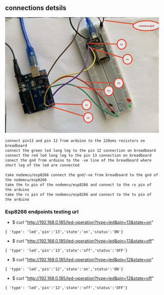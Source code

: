 

## connections detsils 
![img](https://github.com/adarshkumarsingh83/arduino/blob/master/APPLICATION/esp8266-arduinouno-communication/connections.JPG)

```
connect pin13 and pin 12 from arduino to the 220oms resistors on breadboard 
connect the green led long leg to the pin 12 connection on breadboard 
connect the red led long leg to the pin 13 connection on breadboard 
conect the gnd from arduino to the -ve line of the breadboard where short leg of the led are connected 

take nodemcu/esp8266 connect the gnd/-ve from breadboard to the gnd of the nodemcu/esp8266
take the tx pin of the nodemcu/esp8266 and connect to the rx pin of the arduino 
take the rx pin of the nodemcu/esp8266 and connect to the tx pin of the arduino 
```

### Esp8266 endpoints testing url 

* $ curl "http://192.168.0.185/led-operation?type=led&pin=13&state=on"
```
{ 'type': 'led','pin':'13','state':'on','status':'ON'}
```
* $ curl "http://192.168.0.185/led-operation?type=led&pin=13&state=off"
```
{ 'type': 'led','pin':'13','state':'off','status':'OFF'}
```
* $ curl "http://192.168.0.185/led-operation?type=led&pin=12&state=on"
```
{ 'type': 'led','pin':'12','state':'on','status':'ON'}
```
* $ curl "http://192.168.0.185/led-operation?type=led&pin=12&state=off"
```
{ 'type': 'led','pin':'12','state':'off','status':'OFF'}
```